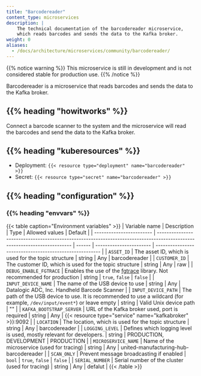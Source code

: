 ```yaml
---
title: "Barcodereader"
content_type: microservices
description: |
    The technical documentation of the barcodereader microservice,
    which reads barcodes and sends the data to the Kafka broker.
weight: 0
aliases:
  - /docs/architecture/microservices/community/barcodereader/
---
```


<!-- overview -->

{{% notice warning %}}
This microservice is still in development and is not considered stable for production use.
{{% /notice %}}

Barcodereader is a microservice that reads barcodes and sends the data to the Kafka broker.

## {{% heading "howitworks" %}}

Connect a barcode scanner to the system and the microservice will read the barcodes and send the data to the Kafka broker.

<!-- body -->

## {{% heading "kuberesources" %}}

- Deployment: `{{< resource type="deployment" name="barcodereader" >}}`
- Secret: `{{< resource type="secret" name="barcodereader" >}}`

## {{% heading "configuration" %}}

### {{% heading "envvars" %}}

{{< table caption="Environment variables" >}}
| Variable name            | Description                                                                                                              | Type   | Allowed values          | Default                                                 |
| ------------------------ | ------------------------------------------------------------------------------------------------------------------------ | ------ | ----------------------- | ------------------------------------------------------- |
| `ASSET_ID`               | The asset ID, which is used for the topic structure                                                                      | string | Any                     | barcodereader                                           |
| `CUSTOMER_ID`            | The customer ID, which is used for the topic structure                                                                   | string | Any                     | raw                                                     |
| `DEBUG_ENABLE_FGTRACE`   | Enables the use of the [fgtrace](https://github.com/felixge/fgtrace) library. Not recommended for production             | string | `true`, `false`         | `false`                                                 |
| `INPUT_DEVICE_NAME`      | The name of the USB device to use                                                                                        | string | Any                     | Datalogic ADC, Inc. Handheld Barcode Scanner            |
| `INPUT_DEVICE_PATH`      | The path of the USB device to use. It is recommended to use a wildcard (for example, `/dev/input/event*`) or leave empty | string | Valid Unix device path  | ""                                                      |
| `KAFKA_BOOTSTRAP_SERVER` | URL of the Kafka broker used, port is required                                                                           | string | Any                     | {{< resource type="service" name="kafkabroker" >}}:9092 |
| `LOCATION`               | The location, which is  used for the topic structure                                                                     | string | Any                     | barcodereader                                           |
| `LOGGING_LEVEL`          | Defines which logging level is used, mostly relevant for developers.                                                     | string | PRODUCTION, DEVELOPMENT | PRODUCTION                                              |
| `MICROSERVICE_NAME`      | Name of the microservice (used for tracing)                                                                              | string | Any                     | united-manufacturing-hub-barcodereader                  |
| `SCAN_ONLY`              | Prevent message broadcasting if enabled                                                                                  | `bool` | `true`, `false`         | `false`                                                 |
| `SERIAL_NUMBER`          | Serial number of the cluster (used for tracing)                                                                          | string | Any                     | defalut                                                 |
{{< /table >}}
